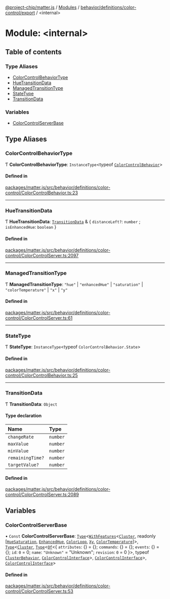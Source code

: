 [@project-chip/matter.js](../README.md) / [Modules](../modules.md) / [behavior/definitions/color-control/export](behavior_definitions_color_control_export.md) / \<internal\>

# Module: \<internal\>

## Table of contents

### Type Aliases

- [ColorControlBehaviorType](behavior_definitions_color_control_export._internal_.md#colorcontrolbehaviortype)
- [HueTransitionData](behavior_definitions_color_control_export._internal_.md#huetransitiondata)
- [ManagedTransitionType](behavior_definitions_color_control_export._internal_.md#managedtransitiontype)
- [StateType](behavior_definitions_color_control_export._internal_.md#statetype)
- [TransitionData](behavior_definitions_color_control_export._internal_.md#transitiondata)

### Variables

- [ColorControlServerBase](behavior_definitions_color_control_export._internal_.md#colorcontrolserverbase)

## Type Aliases

### ColorControlBehaviorType

Ƭ **ColorControlBehaviorType**: `InstanceType`\<typeof [`ColorControlBehavior`](behavior_definitions_color_control_export.md#colorcontrolbehavior)\>

#### Defined in

[packages/matter.js/src/behavior/definitions/color-control/ColorControlBehavior.ts:23](https://github.com/project-chip/matter.js/blob/0c058ae17fdba4c0b89b8b13c309011d51782299/packages/matter.js/src/behavior/definitions/color-control/ColorControlBehavior.ts#L23)

___

### HueTransitionData

Ƭ **HueTransitionData**: [`TransitionData`](behavior_definitions_color_control_export._internal_.md#transitiondata) & \{ `distanceLeft?`: `number` ; `isEnhancedHue`: `boolean`  }

#### Defined in

[packages/matter.js/src/behavior/definitions/color-control/ColorControlServer.ts:2097](https://github.com/project-chip/matter.js/blob/0c058ae17fdba4c0b89b8b13c309011d51782299/packages/matter.js/src/behavior/definitions/color-control/ColorControlServer.ts#L2097)

___

### ManagedTransitionType

Ƭ **ManagedTransitionType**: ``"hue"`` \| ``"enhancedHue"`` \| ``"saturation"`` \| ``"colorTemperature"`` \| ``"x"`` \| ``"y"``

#### Defined in

[packages/matter.js/src/behavior/definitions/color-control/ColorControlServer.ts:61](https://github.com/project-chip/matter.js/blob/0c058ae17fdba4c0b89b8b13c309011d51782299/packages/matter.js/src/behavior/definitions/color-control/ColorControlServer.ts#L61)

___

### StateType

Ƭ **StateType**: `InstanceType`\<typeof `ColorControlBehavior.State`\>

#### Defined in

[packages/matter.js/src/behavior/definitions/color-control/ColorControlBehavior.ts:25](https://github.com/project-chip/matter.js/blob/0c058ae17fdba4c0b89b8b13c309011d51782299/packages/matter.js/src/behavior/definitions/color-control/ColorControlBehavior.ts#L25)

___

### TransitionData

Ƭ **TransitionData**: `Object`

#### Type declaration

| Name | Type |
| :------ | :------ |
| `changeRate` | `number` |
| `maxValue` | `number` |
| `minValue` | `number` |
| `remainingTime?` | `number` |
| `targetValue?` | `number` |

#### Defined in

[packages/matter.js/src/behavior/definitions/color-control/ColorControlServer.ts:2089](https://github.com/project-chip/matter.js/blob/0c058ae17fdba4c0b89b8b13c309011d51782299/packages/matter.js/src/behavior/definitions/color-control/ColorControlServer.ts#L2089)

## Variables

### ColorControlServerBase

• `Const` **ColorControlServerBase**: [`Type`](../interfaces/behavior_cluster_export.ClusterBehavior.Type.md)\<[`WithFeatures`](cluster_export.ClusterComposer.md#withfeatures)\<[`Cluster`](../interfaces/cluster_export.ColorControl.Cluster.md), readonly [[`HueSaturation`](../enums/cluster_export.ColorControl.Feature.md#huesaturation), [`EnhancedHue`](../enums/cluster_export.ColorControl.Feature.md#enhancedhue), [`ColorLoop`](../enums/cluster_export.ColorControl.Feature.md#colorloop), [`Xy`](../enums/cluster_export.ColorControl.Feature.md#xy), [`ColorTemperature`](../enums/cluster_export.ColorControl.Feature.md#colortemperature)]\>, [`Type`](../interfaces/behavior_cluster_export.ClusterBehavior.Type.md)\<[`Cluster`](../interfaces/cluster_export.ColorControl.Cluster.md), [`Type`](../interfaces/behavior_cluster_export.ClusterBehavior.Type.md)\<[`Of`](../interfaces/cluster_export.ClusterType.Of.md)\<\{ `attributes`: {} = \{}; `commands`: {} = \{}; `events`: {} = \{}; `id`: ``0`` = 0; `name`: ``"Unknown"`` = "Unknown"; `revision`: ``0`` = 0 }\>, typeof [`ClusterBehavior`](behavior_cluster_export.ClusterBehavior.md), [`ColorControlInterface`](behavior_definitions_color_control_export.md#colorcontrolinterface)\>, [`ColorControlInterface`](behavior_definitions_color_control_export.md#colorcontrolinterface)\>, [`ColorControlInterface`](behavior_definitions_color_control_export.md#colorcontrolinterface)\>

#### Defined in

[packages/matter.js/src/behavior/definitions/color-control/ColorControlServer.ts:53](https://github.com/project-chip/matter.js/blob/0c058ae17fdba4c0b89b8b13c309011d51782299/packages/matter.js/src/behavior/definitions/color-control/ColorControlServer.ts#L53)

